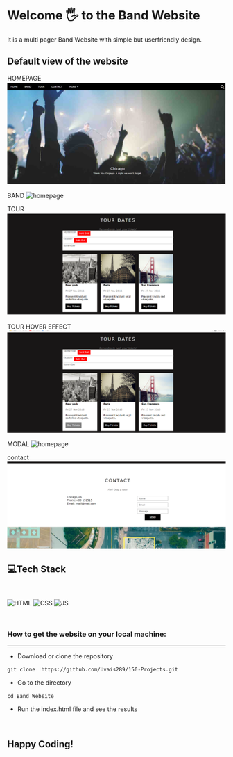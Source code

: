 # Welcome 🖐 to the Band Website
It is a multi pager Band Website with simple but userfriendly design.

## Default view of the website
HOMEPAGE
![homepage](images/homepage.png)

BAND
![homepage](images/about.png)

TOUR
![homepage](images/tourDates.png)

TOUR HOVER EFFECT
![homepage](images/hoverEffect.png)

MODAL
![homepage](images/modal.png)

contact
![homepage](images/contact.png)

## 💻Tech Stack
<br>

![HTML](https://img.shields.io/badge/html5%20-%23E34F26.svg?&style=for-the-badge&logo=html5&logoColor=white)
![CSS](https://img.shields.io/badge/css3%20-%231572B6.svg?&style=for-the-badge&logo=css3&logoColor=white)
![JS](https://img.shields.io/badge/javascript%20-%23323330.svg?&style=for-the-badge&logo=javascript&logoColor=%23F7DF1E)

<br>


### How to get the website on your local machine:

---

- Download or clone the repository

```
git clone  https://github.com/Uvais289/150-Projects.git
```

- Go to the directory
```
cd Band Website
````
 - Run the index.html file and see the results

<br>


## Happy Coding!
